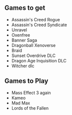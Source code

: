 ## Games to get
- Assassin's Creed Rogue
- Assassin's Creed Syndicate
- Unravel
- Oxenfree
- Banner Saga
- Dragonball Xenoverse
- Braid
- Sunset Overdrive DLC
- Dragon Age Inquisition DLC
- Witcher dlc

## Games to Play
- Mass Effect 3 again
- Kameo
- Mad Max
- Lords of the Fallen
